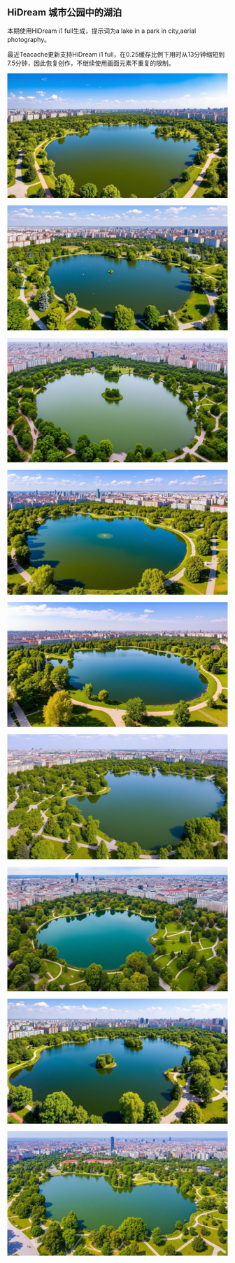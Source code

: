 ## HiDream 城市公园中的湖泊

本期使用HiDream i1 full生成，提示词为a lake in a park in city,aerial photography。

最近Teacache更新支持HiDream i1 full，在0.25缓存比例下用时从13分钟缩短到7.5分钟，因此恢复创作，不继续使用画面元素不重复的限制。

![ComfyUI_00001_.jpg](https://github.com/Willian7004/media-blog/blob/main/files/202505/2025052501/ComfyUI_00001_.jpg?raw=true)

![ComfyUI_00002_.jpg](https://github.com/Willian7004/media-blog/blob/main/files/202505/2025052501/ComfyUI_00002_.jpg?raw=true)

![ComfyUI_00004_.jpg](https://github.com/Willian7004/media-blog/blob/main/files/202505/2025052501/ComfyUI_00004_.jpg?raw=true)

![ComfyUI_00005_.jpg](https://github.com/Willian7004/media-blog/blob/main/files/202505/2025052501/ComfyUI_00005_.jpg?raw=true)

![ComfyUI_00006_.jpg](https://github.com/Willian7004/media-blog/blob/main/files/202505/2025052501/ComfyUI_00006_.jpg?raw=true)

![ComfyUI_00007_.jpg](https://github.com/Willian7004/media-blog/blob/main/files/202505/2025052501/ComfyUI_00007_.jpg?raw=true)

![ComfyUI_00008_.jpg](https://github.com/Willian7004/media-blog/blob/main/files/202505/2025052501/ComfyUI_00008_.jpg?raw=true)

![ComfyUI_00009_.jpg](https://github.com/Willian7004/media-blog/blob/main/files/202505/2025052501/ComfyUI_00009_.jpg?raw=true)

![ComfyUI_00010_.jpg](https://github.com/Willian7004/media-blog/blob/main/files/202505/2025052501/ComfyUI_00010_.jpg?raw=true)